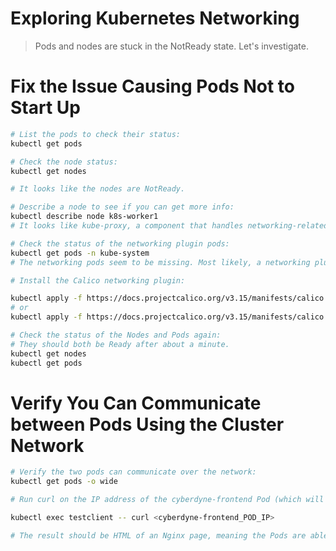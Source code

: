 Exploring Kubernetes Networking
===

> Pods and nodes are stuck in the NotReady state. Let's investigate.

# Fix the Issue Causing Pods Not to Start Up

```sh
# List the pods to check their status:
kubectl get pods

# Check the node status:
kubectl get nodes

# It looks like the nodes are NotReady.

# Describe a node to see if you can get more info:
kubectl describe node k8s-worker1
# It looks like kube-proxy, a component that handles networking-related tasks, is stuck starting up.

# Check the status of the networking plugin pods:
kubectl get pods -n kube-system
# The networking pods seem to be missing. Most likely, a networking plugin was never installed.

# Install the Calico networking plugin:

kubectl apply -f https://docs.projectcalico.org/v3.15/manifests/calico.yaml
# or 
kubectl apply -f https://docs.projectcalico.org/v3.15/manifests/calico.yaml

# Check the status of the Nodes and Pods again:
# They should both be Ready after about a minute.
kubectl get nodes
kubectl get pods
```

# Verify You Can Communicate between Pods Using the Cluster Network

```sh
# Verify the two pods can communicate over the network:
kubectl get pods -o wide

# Run curl on the IP address of the cyberdyne-frontend Pod (which will be listed in the output from the previous command):

kubectl exec testclient -- curl <cyberdyne-frontend_POD_IP>

# The result should be HTML of an Nginx page, meaning the Pods are able to communicate.
```